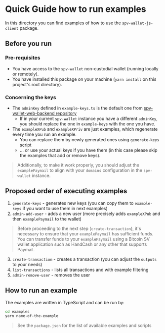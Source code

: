 # Quick Guide how to run examples

In this directory you can find examples of how to use the `spv-wallet-js-client` package.

## Before you run

### Pre-requisites

- You have access to the `spv-wallet` non-custodial wallet (running locally or remotely).
- You have installed this package on your machine (`yarn install` on this project's root directory).

### Concerning the keys

- The `adminKey` defined in `example-keys.ts` is the default one from [spv-wallet-web-backend repository](https://github.com/bitcoin-sv/spv-wallet-web-backend/blob/main/config/viper.go#L56)
  - If in your current `spv-wallet` instance you have a different `adminKey`, you should replace the one in `example-keys` with the one you have.
- The `exampleXPub` and `exampleXPriv` are just examples, which regenerate every time you run an example.
  - You can replace them by newly generated ones using `generate-keys` script
  - ... or use your actual keys if you have them (in this case please skip the examples that add or remove keys).

> Additionally, to make it work properly, you should adjust the `examplePaymail` to align with your `domains` configuration in the `spv-wallet` instance.

## Proposed order of executing examples

1. `generate-keys` - generates new keys (you can copy them to `example-keys` if you want to use them in next examples)
2. `admin-add-user` - adds a new user (more precisely adds `exampleXPub` and then `examplePaymail` to the wallet)

> Before proceeding to the next step (`create-transaction`), it's necessary to ensure that your `examplePaymail` has sufficient funds. You can transfer funds to your `examplePaymail` using a Bitcoin SV wallet application such as HandCash or any other that supports Paymail.

3. `create-transaction` - creates a transaction (you can adjust the `outputs` to your needs)
4. `list-transactions` - lists all transactions and with example filtering
5. `admin-remove-user` - removes the user

## How to run an example

The examples are written in TypeScript and can be run by:

```bash
cd examples
yarn name-of-the-example
```

> See the `package.json` for the list of available examples and scripts
